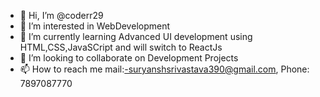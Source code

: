 - 👋 Hi, I’m @coderr29
- 👀 I’m interested in WebDevelopment
- 🌱 I’m currently learning Advanced UI development using HTML,CSS,JavaSCript and will switch to ReactJs
- 💞️ I’m looking to collaborate on Development Projects
- 📫 How to reach me  mail:-suryanshsrivastava390@gmail.com, Phone: 7897087770

<!---
coderr29/coderr29 is a ✨ special ✨ repository because its `README.md` (this file) appears on your GitHub profile.
You can click the Preview link to take a look at your changes.
--->
